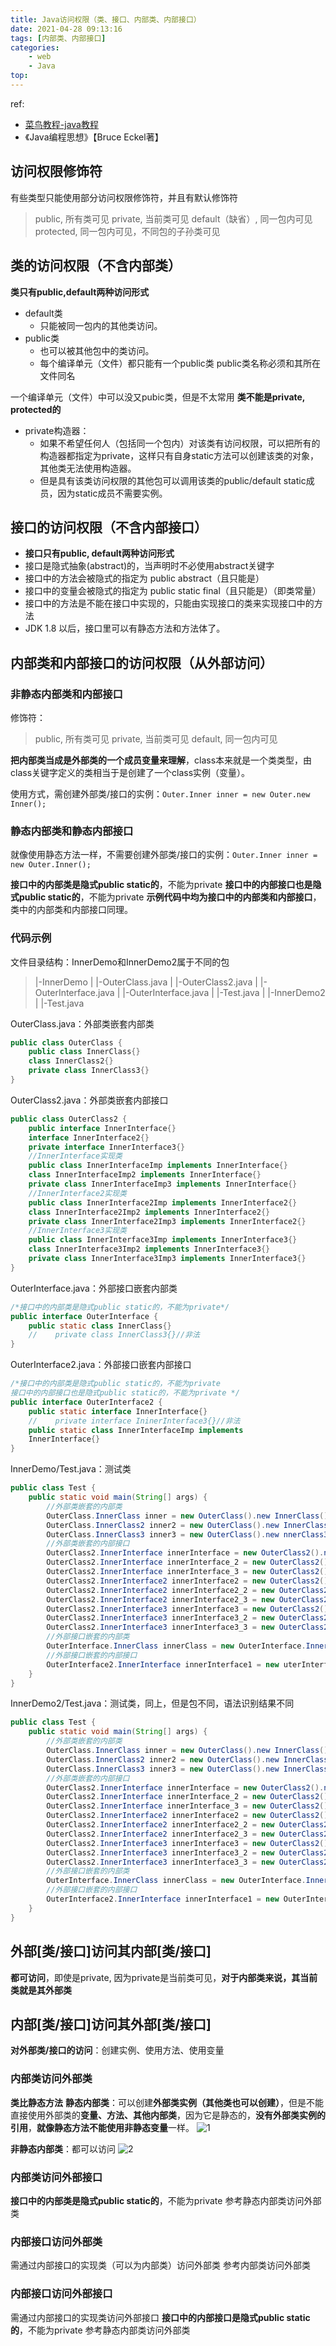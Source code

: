 ```yaml
---
title: Java访问权限（类、接口、内部类、内部接口）
date: 2021-04-28 09:13:16
tags: [内部类、内部接口]
categories:
    - web 
    - Java
top: 
---
```

ref:

* [菜鸟教程-java教程](https://www.runoob.com/java)
* 《Java编程思想》【Bruce Eckel著】

## 访问权限修饰符
有些类型只能使用部分访问权限修饰符，并且有默认修饰符
>public, 所有类可见
private, 当前类可见
default（缺省）, 同一包内可见
protected, 同一包内可见，不同包的子孙类可见

## 类的访问权限（不含内部类）
**类只有public,default两种访问形式**
* default类
    *  只能被同一包内的其他类访问。
* public类
    * 也可以被其他包中的类访问。
    * 每个编译单元（文件）都只能有一个public类
    public类名称必须和其所在文件同名

一个编译单元（文件）中可以没又pubic类，但是不太常用
**类不能是private, protected的**
* private构造器：
    * 如果不希望任何人（包括同一个包内）对该类有访问权限，可以把所有的构造器都指定为private，这样只有自身static方法可以创建该类的对象，其他类无法使用构造器。
    * 但是具有该类访问权限的其他包可以调用该类的public/default static成员，因为static成员不需要实例。

## 接口的访问权限（不含内部接口）
* **接口只有public, default两种访问形式**
* 接口是隐式抽象(abstract)的，当声明时不必使用abstract关键字
* 接口中的方法会被隐式的指定为 public abstract（且只能是）
* 接口中的变量会被隐式的指定为 public static final（且只能是）（即类常量）
* 接口中的方法是不能在接口中实现的，只能由实现接口的类来实现接口中的方法
* JDK 1.8 以后，接口里可以有静态方法和方法体了。


## 内部类和内部接口的访问权限（从外部访问）
### 非静态内部类和内部接口
修饰符：
>public, 所有类可见
private, 当前类可见
default, 同一包内可见

**把内部类当成是外部类的一个成员变量来理解**，class本来就是一个类类型，由class关键字定义的类相当于是创建了一个class实例（变量）。

使用方式，需创建外部类/接口的实例：`Outer.Inner inner = new Outer.new Inner();`
### 静态内部类和静态内部接口
就像使用静态方法一样，不需要创建外部类/接口的实例：`Outer.Inner inner = new Outer.Inner();`

**接口中的内部类是隐式public static的**，不能为private
**接口中的内部接口也是隐式public static的**，不能为private
**示例代码中均为接口中的内部类和内部接口**，类中的内部类和内部接口同理。
### 代码示例
文件目录结构：InnerDemo和InnerDemo2属于不同的包
>|-InnerDemo
| |-OuterClass.java
| |-OuterClass2.java
| |-OuterInterface.java
| |-OuterInterface.java
| |-Test.java
|
|-InnerDemo2
| |-Test.java

OuterClass.java：外部类嵌套内部类

```java
public class OuterClass {    
    public class InnerClass{}    
    class InnerClass2{}    
    private class InnerClass3{}
}
```
OuterClass2.java：外部类嵌套内部接口

```java
public class OuterClass2 {   
    public interface InnerInterface{}    
    interface InnerInterface2{}    
    private interface InnerInterface3{}    
    //InnerInterface实现类    
    public class InnerInterfaceImp implements InnerInterface{}    
    class InnerInterfaceImp2 implements InnerInterface{}    
    private class InnerInterfaceImp3 implements InnerInterface{}    
    //InnerInterface2实现类    
    public class InnerInterface2Imp implements InnerInterface2{}   
    class InnerInterface2Imp2 implements InnerInterface2{}    
    private class InnerInterface2Imp3 implements InnerInterface2{}    
    //InnerInterface3实现类    
    public class InnerInterface3Imp implements InnerInterface3{}   
    class InnerInterface3Imp2 implements InnerInterface3{}    
    private class InnerInterface3Imp3 implements InnerInterface3{}
}
```
OuterInterface.java：外部接口嵌套内部类

```java
/*接口中的内部类是隐式public static的，不能为private*/
public interface OuterInterface {    
    public static class InnerClass{}
    //    private class InnerClass3{}//非法
}
```
OuterInterface2.java：外部接口嵌套内部接口

```java
/*接口中的内部类是隐式public static的，不能为private
接口中的内部接口也是隐式public static的，不能为private */
public interface OuterInterface2 {    
    public static interface InnerInterface{}
    //    private interface IninerInterface3{}//非法    
    public static class InnerInterfaceImp implements 
    InnerInterface{}
}
```
InnerDemo/Test.java：测试类
```java
public class Test {    
    public static void main(String[] args) {        
        //外部类嵌套的内部类        
        OuterClass.InnerClass inner = new OuterClass().new InnerClass();        
        OuterClass.InnerClass2 inner2 = new OuterClass().new InnerClass2();        
        OuterClass.InnerClass3 inner3 = new OuterClass().new nnerClass3();//非法
        //外部类嵌套的内部接口       
        OuterClass2.InnerInterface innerInterface = new OuterClass2().new InnerInterfaceImp();        
        OuterClass2.InnerInterface innerInterface_2 = new OuterClass2().new InnerInterfaceImp2();       
        OuterClass2.InnerInterface innerInterface_3 = new OuterClass2().new InnerInterfaceImp3();//非法        
        OuterClass2.InnerInterface2 innerInterface2 = new OuterClass2().new InnerInterface2Imp();        
        OuterClass2.InnerInterface2 innerInterface2_2 = new OuterClass2().new InnerInterface2Imp2();        
        OuterClass2.InnerInterface2 innerInterface2_3 = new OuterClass2().new InnerInterface2Imp3();//非法        
        OuterClass2.InnerInterface3 innerInterface3 = new OuterClass2().new InnerInterface3Imp();//非法        
        OuterClass2.InnerInterface3 innerInterface3_2 = new OuterClass2().new InnerInterface3Imp2();//非法        
        OuterClass2.InnerInterface3 innerInterface3_3 = new OuterClass2().new InnerInterface3Imp3();//非法       
        //外部接口嵌套的内部类        
        OuterInterface.InnerClass innerClass = new OuterInterface.InnerClass();        
        //外部接口嵌套的内部接口        
        OuterInterface2.InnerInterface innerInterface1 = new uterInterface2.InnerInterfaceImp();    
    }
}
```
InnerDemo2/Test.java：测试类，同上，但是包不同，语法识别结果不同
```java
public class Test {    
    public static void main(String[] args) {        
        //外部类嵌套的内部类       
        OuterClass.InnerClass inner = new OuterClass().new InnerClass();       
        OuterClass.InnerClass2 inner2 = new OuterClass().new InnerClass2();        
        OuterClass.InnerClass3 inner3 = new OuterClass().new InnerClass3();//非法        
        //外部类嵌套的内部接口        
        OuterClass2.InnerInterface innerInterface = new OuterClass2().new InnerInterfaceImp();        
        OuterClass2.InnerInterface innerInterface_2 = new OuterClass2().new InnerInterfaceImp2();       
        OuterClass2.InnerInterface innerInterface_3 = new OuterClass2().new InnerInterfaceImp3();//非法        
        OuterClass2.InnerInterface2 innerInterface2 = new OuterClass2().new InnerInterface2Imp();       
        OuterClass2.InnerInterface2 innerInterface2_2 = new OuterClass2().new InnerInterface2Imp2();        
        OuterClass2.InnerInterface2 innerInterface2_3 = new OuterClass2().new InnerInterface2Imp3();//非法        
        OuterClass2.InnerInterface3 innerInterface3 = new OuterClass2().new InnerInterface3Imp();//非法        
        OuterClass2.InnerInterface3 innerInterface3_2 = new OuterClass2().new InnerInterface3Imp2();//非法        
        OuterClass2.InnerInterface3 innerInterface3_3 = new OuterClass2().new InnerInterface3Imp3();//非法        
        //外部接口嵌套的内部类        
        OuterInterface.InnerClass innerClass = new OuterInterface.InnerClass();        
        //外部接口嵌套的内部接口        
        OuterInterface2.InnerInterface innerInterface1 = new OuterInterface2.InnerInterfaceImp();   
    }
}
```
## 外部[类/接口]访问其内部[类/接口]
**都可访问**，即使是private, 因为private是当前类可见，**对于内部类来说，其当前类就是其外部类**
## 内部[类/接口]访问其外部[类/接口]
**对外部类/接口的访问**：创建实例、使用方法、使用变量

### 内部类访问外部类
**类比静态方法**
**静态内部类**：可以创建**外部类实例（其他类也可以创建）**，但是不能直接使用外部类的**变量、方法、其他内部类**，因为它是静态的，**没有外部类实例的引用**，**就像静态方法不能使用非静态变量**一样。
![1](Java访问权限（类、接口、内部类、内部接口）/1.png)

**非静态内部类**：都可以访问
![2](Java访问权限（类、接口、内部类、内部接口）/2.png)


### 内部类访问外部接口
**接口中的内部类是隐式public static的**，不能为private
参考静态内部类访问外部类
### 内部接口访问外部类
需通过内部接口的实现类（可以为内部类）访问外部类
参考内部类访问外部类

### 内部接口访问外部接口
需通过内部接口的实现类访问外部接口
**接口中的内部接口是隐式public static的**，不能为private
参考静态内部类访问外部类

